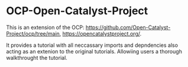 # OCP-Open-Catalyst-Project

This is an extension of the OCP: https://github.com/Open-Catalyst-Project/ocp/tree/main, https://opencatalystproject.org/. 

It provides a tutorial with all neccassary imports and depndencies also acting as an extenion to the original tutorials. Allowiing users a thorough walkthrought the tutorial.
